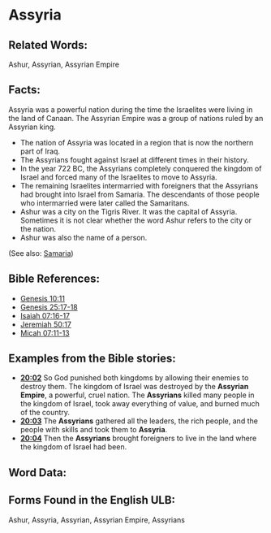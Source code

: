 # Assyria

## Related Words:

Ashur, Assyrian, Assyrian Empire

## Facts:

Assyria was a powerful nation during the time the Israelites were living in the land of Canaan. The Assyrian Empire was a group of nations ruled by an Assyrian king.

* The nation of Assyria was located in a region that is now the northern part of Iraq.
* The Assyrians fought against Israel at different times in their history.
* In the year 722 BC, the Assyrians completely conquered the kingdom of Israel and forced many of the Israelites to move to Assyria.
* The remaining Israelites intermarried with foreigners that the Assyrians had brought into Israel from Samaria. The descendants of those people who intermarried were later called the Samaritans.
* Ashur was a city on the Tigris River. It was the capital of Assyria. Sometimes it is not clear whether the word Ashur refers to the city or the nation.
* Ashur was also the name of a person.

(See also: [Samaria](../names/samaria.md))

## Bible References:

* [Genesis 10:11](rc://en/tn/help/gen/10/11)
* [Genesis 25:17-18](rc://en/tn/help/gen/25/17)
* [Isaiah 07:16-17](rc://en/tn/help/isa/07/16)
* [Jeremiah 50:17](rc://en/tn/help/jer/50/17)
* [Micah 07:11-13](rc://en/tn/help/mic/07/11)

## Examples from the Bible stories:

* __[20:02](rc://en/tn/help/obs/20/02)__ So God punished both kingdoms by allowing their enemies to destroy them. The kingdom of Israel was destroyed by the __Assyrian Empire__, a powerful, cruel nation. The __Assyrians__ killed many people in the kingdom of Israel, took away everything of value, and burned much of the country.
* __[20:03](rc://en/tn/help/obs/20/03)__ The __Assyrians__ gathered all the leaders, the rich people, and the people with skills and took them to __Assyria__.
* __[20:04](rc://en/tn/help/obs/20/04)__ Then the __Assyrians__ brought foreigners to live in the land where the kingdom of Israel had been.

## Word Data:

## Forms Found in the English ULB:

Ashur, Assyria, Assyrian, Assyrian Empire, Assyrians
